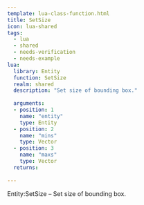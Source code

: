 ```yaml
---
template: lua-class-function.html
title: SetSize
icon: lua-shared
tags:
  - lua
  - shared
  - needs-verification
  - needs-example
lua:
  library: Entity
  function: SetSize
  realm: shared
  description: "Set size of bounding box."
  
  arguments:
  - position: 1
    name: "entity"
    type: Entity
  - position: 2
    name: "mins"
    type: Vector
  - position: 3
    name: "maxs"
    type: Vector
  returns:
    
---
```


<div class="lua__search__keywords">
Entity:SetSize &#x2013; Set size of bounding box.
</div>
